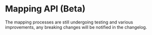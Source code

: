 # Mapping API (Beta)

The mapping processes are still undergoing testing and various improvements, any breaking changes will be notified in the changelog.